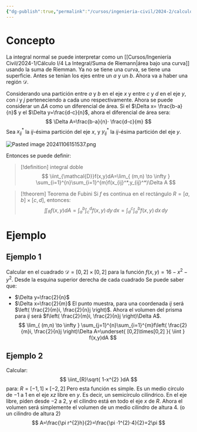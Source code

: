 ```yaml
---
{"dg-publish":true,"permalink":"/cursos/ingenieria-civil/2024-2/calculo-ii/3-integrales-multiples/3-1-definicion-de-integrales-dobles-para-rectangulos-en-el-plano-integrales-iteradas/integrales-dobles-sobre-regiones-rectangulares/","tags":["I2MAT1620"]}
---
```


# Concepto
La integral normal se puede interpretar como un [[Cursos/Ingeniería Civil/2024-1/Cálculo I/4 La Integral/Suma de Riemann\|área bajo una curva]] usando la suma de Riemman.
Ya no se tiene una curva, se tiene una superficie. Antes se tenían los ejes entre un $a$ y un $b$. Ahora va a haber una región $\mathcal{D}$.

Considerando una partición entre $a$ y $b$ en el eje $x$ y entre $c$ y $d$ en el eje $y$, con $i$ y $j$ perteneciendo a cada uno respectivamente.
Ahora se puede considerar un $\Delta A$ como un diferencial de área. 
Si el $\Delta x= \frac{b-a}{n}$ y el $\Delta y=\frac{d-c}{n}$, ahora el diferencial de área sera:
$$
\Delta A=\frac{b-a}{n}· \frac{d-c}{m}
$$
Sea $x_{ij}^*$ la $ij$-ésima partición del eje $x$, y $y_{ij}^*$ la $ij$-ésima partición del eje $y$.
	
![Pasted image 20241106151537.png](/img/user/Cursos/Ingenier%C3%ADa%20Civil/2024-2/C%C3%A1lculo%20II/3%20Integrales%20M%C3%BAltiples/attachments/Pasted%20image%2020241106151537.png)

Entonces se puede definir:
> [!definition] integral doble
> $$
> \iint_{\mathcal{D}}f(x,y)dA=\lim_{ (m,n) \to \infty } \sum_{i=1}^{n}\sum_{i=1}^{m}f(x_{ij}^*,y_{ij}^*)\Delta A
> $$

> [!theorem] Teorema de Fubini
> Si $f$ es continua en el rectángulo $R=[a,b]\times[c,d]$, entonces:
> $$
> \iint_{R}f(x,y)dA=\int_{a}^{b} \int_{c}^{d} f(x,y) \, dy  \, dx =\int_{d}^{c} \int_{a}^{b} f(x,y) \, dx  \, dy 
> $$




# Ejemplo
## Ejemplo 1
Calcular en el cuadrado $\mathcal{D}=[0,2]\times[0,2]$ para la función $f(x,y)=16-x^{2}-y^{2}$. Desde la esquina superior derecha de cada cuadrado
Se puede saber que:
- $\Delta y=\frac{2}{n}$
- $\Delta x=\frac{2}{m}$
El punto muestra, para una coordenada $ij$ será $\left( \frac{2}{m}i, \frac{2}{n}j \right)$.
Ahora el volumen del prisma para $ij$ será $f\left( \frac{2}{m}i, \frac{2}{n}j \right)\Delta A$.
$$
\lim_{ (m,n) \to \infty } \sum_{j=1}^{n}\sum_{i=1}^{m}f\left( \frac{2}{m}i, \frac{2}{n}j \right)\Delta A=\underset{ [0,2]\times[0,2] }{ \iint } f(x,y)dA
$$
## Ejemplo 2
Calcular:
$$
\iint_{R}\sqrt{ 1-x^{2} }dA
$$
para: $R= [-1,1]\times[-2,2]$
Pero esta función es simple. Es un medio círculo de $-1$ a $1$ en el eje $xz$ libre en $y$. Es decir, un semicírculo cilíndrico.
En el eje libre, piden desde $-2$ a $2$, y el cilindro está en todo el eje $x$ de $R$.
Ahora el volumen será simplemente el volumen de un medio cilindro de altura 4. (o un cilindro de altura 2)
$$
A=\frac{\pi r^{2}h}{2}=\frac{\pi ·1^{2}·4}{2}=2\pi
$$
